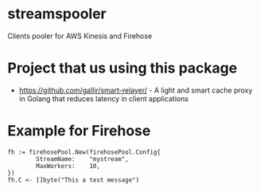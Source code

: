 # streamspooler
Clients pooler for AWS Kinesis and Firehose

# Project that us using this package

* https://github.com/gallir/smart-relayer/ - A light and smart cache proxy in Golang that reduces latency in client applications

# Example for Firehose

```golang
fh := firehosePool.New(firehosePool.Config{
		StreamName:    "mystream",
		MaxWorkers:    10,
})
fh.C <- []byte("This a test message")
```